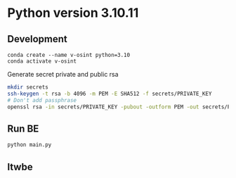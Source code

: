# Python version 3.10.11

## Development
```
conda create --name v-osint python=3.10
conda activate v-osint
```

Generate secret private and public rsa

```bash
mkdir secrets
ssh-keygen -t rsa -b 4096 -m PEM -E SHA512 -f secrets/PRIVATE_KEY
# Don't add passphrase
openssl rsa -in secrets/PRIVATE_KEY -pubout -outform PEM -out secrets/PUBLIC_KEY
```

## Run BE
``` bash
python main.py
```
## ltwbe

